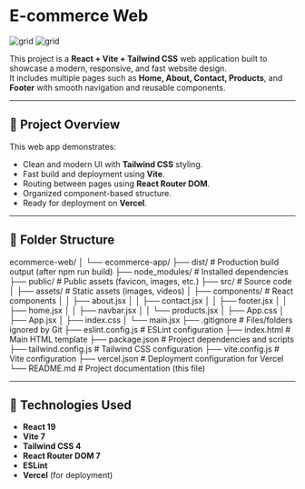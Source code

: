 # E-commerce Web

![grid](src/assets/screenshoot1.png)
![grid](src/assets/screenshoot2.png)




This project is a **React + Vite + Tailwind CSS** web application built to showcase a modern, responsive, and fast website design.  
It includes multiple pages such as **Home, About, Contact, Products**, and **Footer** with smooth navigation and reusable components.

---

## 🚀 Project Overview

This web app demonstrates:
- Clean and modern UI with **Tailwind CSS** styling.
- Fast build and deployment using **Vite**.
- Routing between pages using **React Router DOM**.
- Organized component-based structure.
- Ready for deployment on **Vercel**.

---

## 📁 Folder Structure

ecommerce-web/
│
└── ecommerce-app/
├── dist/ # Production build output (after npm run build)
├── node_modules/ # Installed dependencies
├── public/ # Public assets (favicon, images, etc.)
├── src/ # Source code
│ ├── assets/ # Static assets (images, videos)
│ ├── components/ # React components
│ │ ├── about.jsx
│ │ ├── contact.jsx
│ │ ├── footer.jsx
│ │ ├── home.jsx
│ │ ├── navbar.jsx
│ │ └── products.jsx
│ ├── App.css
│ ├── App.jsx
│ ├── index.css
│ └── main.jsx
├── .gitignore # Files/folders ignored by Git
├── eslint.config.js # ESLint configuration
├── index.html # Main HTML template
├── package.json # Project dependencies and scripts
├── tailwind.config.js # Tailwind CSS configuration
├── vite.config.js # Vite configuration
├── vercel.json # Deployment configuration for Vercel
└── README.md # Project documentation (this file)


---

## 🧩 Technologies Used

- **React 19**
- **Vite 7**
- **Tailwind CSS 4**
- **React Router DOM 7**
- **ESLint**
- **Vercel** (for deployment)

